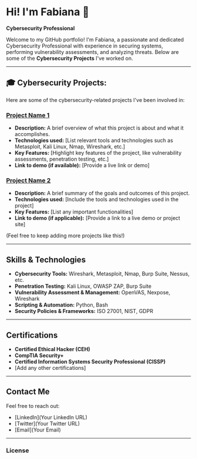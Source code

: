 # Hi! I'm Fabiana 👋  
**Cybersecurity Professional** 

Welcome to my GitHub portfolio! I'm Fabiana, a passionate and dedicated Cybersecurity Professional with experience in securing systems, performing vulnerability assessments, and analyzing threats. Below are some of the **Cybersecurity Projects** I've worked on.

---

## 🎓 Cybersecurity Projects:

Here are some of the cybersecurity-related projects I've been involved in:

### [Project Name 1](link-to-your-project)
- **Description:** A brief overview of what this project is about and what it accomplishes. 
- **Technologies used:** [List relevant tools and technologies such as Metasploit, Kali Linux, Nmap, Wireshark, etc.]
- **Key Features:** [Highlight key features of the project, like vulnerability assessments, penetration testing, etc.]
- **Link to demo (if available):** [Provide a live link or demo]

### [Project Name 2](link-to-your-project)
- **Description:** A brief summary of the goals and outcomes of this project.
- **Technologies used:** [Include the tools and technologies used in the project]
- **Key Features:** [List any important functionalities]
- **Link to demo (if applicable):** [Provide a link to a live demo or project site]

(Feel free to keep adding more projects like this!)

---

## Skills & Technologies

- **Cybersecurity Tools:** Wireshark, Metasploit, Nmap, Burp Suite, Nessus, etc.
- **Penetration Testing:** Kali Linux, OWASP ZAP, Burp Suite
- **Vulnerability Assessment & Management:** OpenVAS, Nexpose, Wireshark
- **Scripting & Automation:** Python, Bash
- **Security Policies & Frameworks:** ISO 27001, NIST, GDPR

---

## Certifications

- **Certified Ethical Hacker (CEH)**
- **CompTIA Security+**
- **Certified Information Systems Security Professional (CISSP)**
- [Add any other certifications]

---

## Contact Me

Feel free to reach out:
- [LinkedIn](Your LinkedIn URL)
- [Twitter](Your Twitter URL)
- [Email](Your Email)

---

### License
